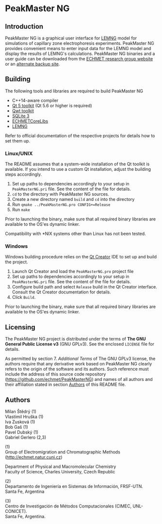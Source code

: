 PeakMaster NG
===

Introduction
---
PeakMaster NG is a graphical user interface for [LEMNG](https://github.com/echmet/LEMNG) model for simulations of capillary zone electrophoresis experiments. PeakMaster NG provides convenient means to enter input data for the LEMNG model and display the results of LEMNG's calculations. PeakMaster NG binaries and a user guide can be downloaded from the [ECHMET research group website](https://echmet.natur.cuni.cz/peakmaster) or an [alternate backup site](https://devoid-pointer.net/echmet/downloads.php).

Building
---
The following tools and libraries are required to build PeakMaster NG

- C++14-aware compiler
- [Qt 5 toolkit](https://www.qt.io/) (Qt 5.6 or higher is required)
- [Qwt toolkit](http://qwt.sourceforge.net/)
- [SQLite 3](https://www.sqlite.org/index.html)
- [ECHMETCoreLibs](https://github.com/echmet/ECHMETCoreLibs)
- [LEMNG](https://github.com/echmet/LEMNG)

Refer to official documentation of the respective projects for details how to set them up.

### Linux/UNIX
The README assumes that a system-wide installation of the Qt toolkit is available. If you intend to use a custom Qt installation, adjust the building steps accordingly.

1. Set up paths to dependencies accordingly to your setup in `PeakMasterNG.pri` file. See the content of the file for details.
2. `cd` to the directory with PeakMaster NG sources.
3. Create a new directory named `build` and `cd` into the directory
4. Run `qmake ../PeakMasterNG.pro CONFIG+=Release`
5. Run `make`

Prior to launching the binary, make sure that all required binary libraries are available to the OS'es dynamic linker.

Compatibility with \*NIX systems other than Linux has not been tested.

### Windows
Windows building procedure relies on the [Qt Creator](https://www.qt.io/qt-features-libraries-apis-tools-and-ide/#ide) IDE to set up and build the project.

1. Launch Qt Creator and load the `PeakMasterNG.pro` project file
2. Set up paths to dependencies accordingly to your setup in `PeakMasterNG.pri` file. See the content of the file for details.
3. Configure build path and select `Release` build in the Qt Creator interface. Consult the Qt Creator documentation for details.
4. Click `Build`.

Prior to launching the binary, make sure that all required binary libraries are available to the OS'es dynamic linker.

Licensing
---
The PeakMaster NG project is distributed under the terms of **The GNU General Public License v3** (GNU GPLv3). See the enclosed `LICENSE` file for details.

As permitted by section 7. *Additional Terms* of The GNU GPLv3 license, the authors require that any derivative work based on PeakMaster NG clearly refers to the origin of the software and its authors. Such reference must include the address of this source code repository (https://github.com/echmet/PeakMasterNG) and names of all authors and their affiliation stated in section [Authors](#Authors) of this README file.

<a name="Authors"></a>
Authors
---
Milan Štědrý (1)  
Vlastimil Hruška (1)  
Iva Zusková (1)  
Bob Gaš (1)  
Pavel Dubský (1)  
Gabriel Gerlero (2,3)  

(1)  
Group of Electromigration and Chromatographic Methods (http://echmet.natur.cuni.cz)

Department of Physical and Macromolecular Chemistry  
Faculty of Science, Charles University, Czech Republic

(2)  
Departamento de Ingeniería en Sistemas de Información, FRSF-UTN.  
Santa Fe, Argentina

(3)  
Centro de Investigación de Métodos Computacionales (CIMEC, UNL-CONICET).  
Santa Fe, Argentina.
